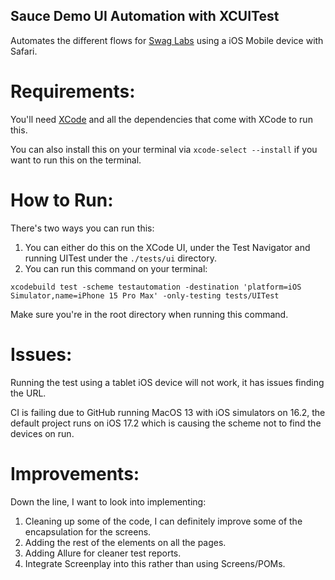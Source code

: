 ## Sauce Demo UI Automation with XCUITest
Automates the different flows for [Swag Labs](https://www.saucedemo.com/) using a iOS Mobile device with Safari.

**Requirements:** 
===
You'll need [XCode](https://developer.apple.com/xcode/) and all the dependencies that come with XCode to run this. 

You can also install this on your terminal via ```xcode-select --install``` if you want to run this on the terminal.

How to Run:
===
There's two ways you can run this:
1. You can either do this on the XCode UI, under the Test Navigator and running UITest under the `./tests/ui` directory.
2. You can run this command on your terminal: 

```xcodebuild test -scheme testautomation -destination 'platform=iOS Simulator,name=iPhone 15 Pro Max' -only-testing tests/UITest```

Make sure you're in the root directory when running this command.

Issues:
===
Running the test using a tablet iOS device will not work, it has issues finding the URL.

CI is failing due to GitHub running MacOS 13 with iOS simulators on 16.2, the default project runs on iOS 17.2 which is causing
the scheme not to find the devices on run.

Improvements:
===
Down the line, I want to look into implementing:

1. Cleaning up some of the code, I can definitely improve some of the encapsulation for the screens.
2. Adding the rest of the elements on all the pages.
3. Adding Allure for cleaner test reports.
4. Integrate Screenplay into this rather than using Screens/POMs.

